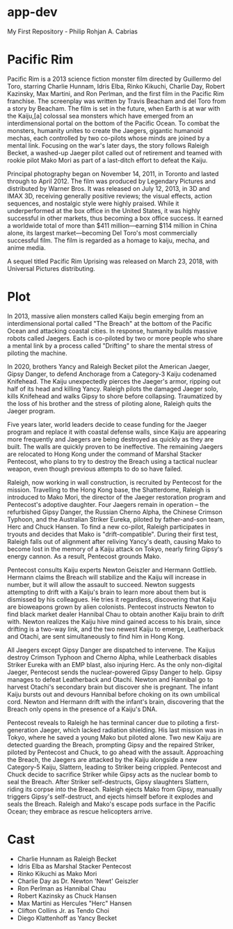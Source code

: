 # app-dev
My First Repository - Philip Rohjan A. Cabrias

# Pacific Rim
Pacific Rim is a 2013 science fiction monster film directed by Guillermo del Toro, starring Charlie Hunnam, Idris Elba, Rinko Kikuchi, Charlie Day, Robert Kazinsky, Max Martini, and Ron Perlman, and the first film in the Pacific Rim franchise. The screenplay was written by Travis Beacham and del Toro from a story by Beacham. The film is set in the future, when Earth is at war with the Kaiju,[a] colossal sea monsters which have emerged from an interdimensional portal on the bottom of the Pacific Ocean. To combat the monsters, humanity unites to create the Jaegers, gigantic humanoid mechas, each controlled by two co-pilots whose minds are joined by a mental link. Focusing on the war's later days, the story follows Raleigh Becket, a washed-up Jaeger pilot called out of retirement and teamed with rookie pilot Mako Mori as part of a last-ditch effort to defeat the Kaiju.

Principal photography began on November 14, 2011, in Toronto and lasted through to April 2012. The film was produced by Legendary Pictures and distributed by Warner Bros. It was released on July 12, 2013, in 3D and IMAX 3D, receiving generally positive reviews; the visual effects, action sequences, and nostalgic style were highly praised. While it underperformed at the box office in the United States, it was highly successful in other markets, thus becoming a box office success. It earned a worldwide total of more than $411 million—earning $114 million in China alone, its largest market—becoming Del Toro's most commercially successful film. The film is regarded as a homage to kaiju, mecha, and anime media.

A sequel titled Pacific Rim Uprising was released on March 23, 2018, with Universal Pictures distributing.

# Plot 
In 2013, massive alien monsters called Kaiju begin emerging from an interdimensional portal called "The Breach" at the bottom of the Pacific Ocean and attacking coastal cities. In response, humanity builds massive robots called Jaegers. Each is co-piloted by two or more people who share a mental link by a process called "Drifting" to share the mental stress of piloting the machine.

In 2020, brothers Yancy and Raleigh Becket pilot the American Jaeger, Gipsy Danger, to defend Anchorage from a Category-3 Kaiju codenamed Knifehead. The Kaiju unexpectedly pierces the Jaeger's armor, ripping out half of its head and killing Yancy. Raleigh pilots the damaged Jaeger solo, kills Knifehead and walks Gipsy to shore before collapsing. Traumatized by the loss of his brother and the stress of piloting alone, Raleigh quits the Jaeger program.

Five years later, world leaders decide to cease funding for the Jaeger program and replace it with coastal defense walls, since Kaiju are appearing more frequently and Jaegers are being destroyed as quickly as they are built. The walls are quickly proven to be ineffective. The remaining Jaegers are relocated to Hong Kong under the command of Marshal Stacker Pentecost, who plans to try to destroy the Breach using a tactical nuclear weapon, even though previous attempts to do so have failed.

Raleigh, now working in wall construction, is recruited by Pentecost for the mission. Travelling to the Hong Kong base, the Shatterdome, Raleigh is introduced to Mako Mori, the director of the Jaeger restoration program and Pentecost's adoptive daughter. Four Jaegers remain in operation – the refurbished Gipsy Danger, the Russian Cherno Alpha, the Chinese Crimson Typhoon, and the Australian Striker Eureka, piloted by father-and-son team, Herc and Chuck Hansen. To find a new co-pilot, Raleigh participates in tryouts and decides that Mako is "drift-compatible". During their first test, Raleigh falls out of alignment after reliving Yancy's death, causing Mako to become lost in the memory of a Kaiju attack on Tokyo, nearly firing Gipsy's energy cannon. As a result, Pentecost grounds Mako.

Pentecost consults Kaiju experts Newton Geiszler and Hermann Gottlieb. Hermann claims the Breach will stabilize and the Kaiju will increase in number, but it will allow the assault to succeed. Newton suggests attempting to drift with a Kaiju's brain to learn more about them but is dismissed by his colleagues. He tries it regardless, discovering that Kaiju are bioweapons grown by alien colonists. Pentecost instructs Newton to find black market dealer Hannibal Chau to obtain another Kaiju brain to drift with. Newton realizes the Kaiju hive mind gained access to his brain, since drifting is a two-way link, and the two newest Kaiju to emerge, Leatherback and Otachi, are sent simultaneously to find him in Hong Kong.

All Jaegers except Gipsy Danger are dispatched to intervene. The Kaijus destroy Crimson Typhoon and Cherno Alpha, while Leatherback disables Striker Eureka with an EMP blast, also injuring Herc. As the only non-digital Jaeger, Pentecost sends the nuclear-powered Gipsy Danger to help. Gipsy manages to defeat Leatherback and Otachi. Newton and Hannibal go to harvest Otachi's secondary brain but discover she is pregnant. The infant Kaiju bursts out and devours Hannibal before choking on its own umbilical cord. Newton and Hermann drift with the infant's brain, discovering that the Breach only opens in the presence of a Kaiju's DNA.

Pentecost reveals to Raleigh he has terminal cancer due to piloting a first-generation Jaeger, which lacked radiation shielding. His last mission was in Tokyo, where he saved a young Mako but piloted alone. Two new Kaiju are detected guarding the Breach, prompting Gipsy and the repaired Striker, piloted by Pentecost and Chuck, to go ahead with the assault. Approaching the Breach, the Jaegers are attacked by the Kaiju alongside a new Category-5 Kaiju, Slattern, leading to Striker being crippled. Pentecost and Chuck decide to sacrifice Striker while Gipsy acts as the nuclear bomb to seal the Breach. After Striker self-destructs, Gipsy slaughters Slattern, riding its corpse into the Breach. Raleigh ejects Mako from Gipsy, manually triggers Gipsy's self-destruct, and ejects himself before it explodes and seals the Breach. Raleigh and Mako's escape pods surface in the Pacific Ocean; they embrace as rescue helicopters arrive.

# Cast 
- Charlie Hunnam as Raleigh Becket
- Idris Elba as Marshal Stacker Pentecost
- Rinko Kikuchi as Mako Mori
- Charlie Day as Dr. Newton 'Newt' Geiszler
- Ron Perlman as Hannibal Chau
- Robert Kazinsky as Chuck Hansen
- Max Martini as Hercules "Herc" Hansen
- Clifton Collins Jr. as Tendo Choi
- Diego Klattenhoff as Yancy Becket
